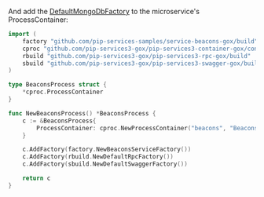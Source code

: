 
And add the [DefaultMongoDbFactory](../../../toolkit_api/golang/mongodb/build/default_mongodb_factory/) to the microservice's ProcessContainer:

```go
import (
	factory "github.com/pip-services-samples/service-beacons-gox/build"
	cproc "github.com/pip-services3-gox/pip-services3-container-gox/container"
	rbuild "github.com/pip-services3-gox/pip-services3-rpc-gox/build"
	sbuild "github.com/pip-services3-gox/pip-services3-swagger-gox/build"
)

type BeaconsProcess struct {
	*cproc.ProcessContainer
}

func NewBeaconsProcess() *BeaconsProcess {
	c := &BeaconsProcess{
		ProcessContainer: cproc.NewProcessContainer("beacons", "Beacons microservice"),
	}

	c.AddFactory(factory.NewBeaconsServiceFactory())
	c.AddFactory(rbuild.NewDefaultRpcFactory())
	c.AddFactory(sbuild.NewDefaultSwaggerFactory())

	return c
}


```
